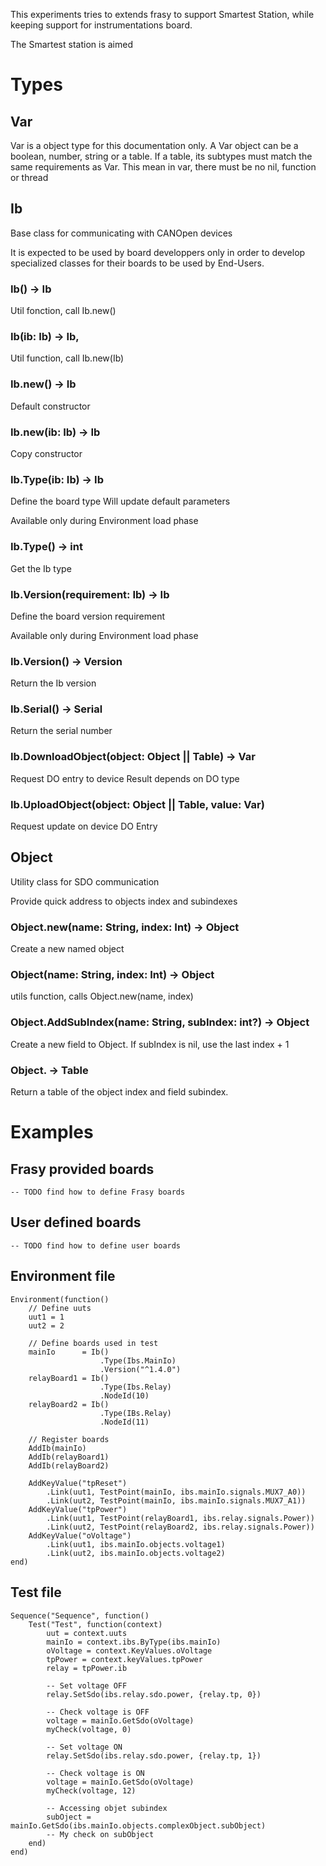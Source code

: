 This experiments tries to extends frasy to support Smartest Station, while keeping support for instrumentations board.

The Smartest station is aimed 

# Types
## Var
Var is a object type for this documentation only.
A Var object can be a boolean, number, string or a table. If a table, its subtypes must match the same requirements as Var. This mean in var, there must be no nil, function or thread

## Ib
Base class for communicating with CANOpen devices

It is expected to be used by board developpers only in order to develop specialized classes for their boards to be used by End-Users.


### Ib() -> Ib
Util fonction, call Ib.new()

### Ib(ib: Ib) -> Ib,
Util function, call Ib.new(Ib)

### Ib.new() -> Ib
Default constructor

### Ib.new(ib: Ib) -> Ib
Copy constructor

### Ib.Type(ib: Ib) -> Ib
Define the board type
Will update default parameters

Available only during Environment load phase

### Ib.Type() -> int
Get the Ib type

### Ib.Version(requirement: Ib) -> Ib
Define the board version requirement

Available only during Environment load phase

### Ib.Version() -> Version
Return the Ib version

### Ib.Serial() -> Serial
Return the serial number

### Ib.DownloadObject(object: Object || Table) -> Var
Request DO entry to device
Result depends on DO type 

### Ib.UploadObject(object:  Object || Table, value: Var)
Request update on device DO Entry


## Object
Utility class for SDO communication

Provide quick address to objects index and subindexes

### Object.new(name: String, index: Int) -> Object
Create a new named object

### Object(name: String, index: Int) -> Object
utils function, calls Object.new(name, index)

### Object.AddSubIndex(name: String, subIndex: int?) -> Object
Create a new field to Object.
If subIndex is nil, use the last index + 1

### Object.<Field> -> Table
Return a table of the object index and field subindex.


# Examples

## Frasy provided boards
```
-- TODO find how to define Frasy boards
```

## User defined boards
```
-- TODO find how to define user boards
```

## Environment file
```
Environment(function()
    // Define uuts
    uut1 = 1
    uut2 = 2

    // Define boards used in test
    mainIo      = Ib()
                    .Type(Ibs.MainIo)     
                    .Version("^1.4.0") 
    relayBoard1 = Ib()
                    .Type(Ibs.Relay)
                    .NodeId(10) 
    relayBoard2 = Ib()
                    .Type(IBs.Relay)
                    .NodeId(11)

    // Register boards
    AddIb(mainIo)
    AddIb(relayBoard1)
    AddIb(relayBoard2)

    AddKeyValue("tpReset")
        .Link(uut1, TestPoint(mainIo, ibs.mainIo.signals.MUX7_A0))
        .Link(uut2, TestPoint(mainIo, ibs.mainIo.signals.MUX7_A1))
    AddKeyValue("tpPower")
        .Link(uut1, TestPoint(relayBoard1, ibs.relay.signals.Power))
        .Link(uut2, TestPoint(relayBoard2, ibs.relay.signals.Power))
    AddKeyValue("oVoltage")
        .Link(uut1, ibs.mainIo.objects.voltage1)
        .Link(uut2, ibs.mainIo.objects.voltage2)
end)
```

## Test file
```
Sequence("Sequence", function()
    Test("Test", function(context)
        uut = context.uuts
        mainIo = context.ibs.ByType(ibs.mainIo)
        oVoltage = context.KeyValues.oVoltage
        tpPower = context.keyValues.tpPower
        relay = tpPower.ib  

        -- Set voltage OFF
        relay.SetSdo(ibs.relay.sdo.power, {relay.tp, 0})

        -- Check voltage is OFF
        voltage = mainIo.GetSdo(oVoltage)
        myCheck(voltage, 0)

        -- Set voltage ON
        relay.SetSdo(ibs.relay.sdo.power, {relay.tp, 1})

        -- Check voltage is ON
        voltage = mainIo.GetSdo(oVoltage)
        myCheck(voltage, 12)

        -- Accessing objet subindex
        subOject = mainIo.GetSdo(ibs.mainIo.objects.complexObject.subObject)
        -- My check on subObject
    end)
end)
```